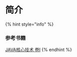 # 简介



{% hint style="info" %}
### 参考书籍

[JAVA核心技术 卷I](https://book.douban.com/subject/26880667/)
{% endhint %}



